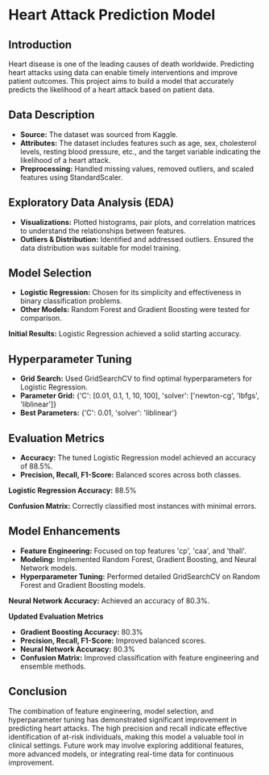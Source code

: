 # Heart Attack Prediction Model

## Introduction

Heart disease is one of the leading causes of death worldwide. Predicting heart attacks using data can enable timely interventions and improve patient outcomes. This project aims to build a model that accurately predicts the likelihood of a heart attack based on patient data.

## Data Description

* **Source:** The dataset was sourced from Kaggle.
* **Attributes:** The dataset includes features such as age, sex, cholesterol levels, resting blood pressure, etc., and the target variable indicating the likelihood of a heart attack.
* **Preprocessing:** Handled missing values, removed outliers, and scaled features using StandardScaler.

## Exploratory Data Analysis (EDA)

* **Visualizations:** Plotted histograms, pair plots, and correlation matrices to understand the relationships between features.
* **Outliers & Distribution:** Identified and addressed outliers. Ensured the data distribution was suitable for model training.

## Model Selection

* **Logistic Regression:** Chosen for its simplicity and effectiveness in binary classification problems.
* **Other Models:** Random Forest and Gradient Boosting were tested for comparison.

**Initial Results:** Logistic Regression achieved a solid starting accuracy.

## Hyperparameter Tuning

* **Grid Search:** Used GridSearchCV to find optimal hyperparameters for Logistic Regression.
* **Parameter Grid:** {'C': [0.01, 0.1, 1, 10, 100], 'solver': ['newton-cg', 'lbfgs', 'liblinear']}
* **Best Parameters:** {'C': 0.01, 'solver': 'liblinear'}

## Evaluation Metrics

* **Accuracy:** The tuned Logistic Regression model achieved an accuracy of 88.5%.
* **Precision, Recall, F1-Score:** Balanced scores across both classes.

**Logistic Regression Accuracy:** 88.5%

**Confusion Matrix:** Correctly classified most instances with minimal errors.

## Model Enhancements

* **Feature Engineering:** Focused on top features 'cp', 'caa', and 'thall'.
* **Modeling:** Implemented Random Forest, Gradient Boosting, and Neural Network models.
* **Hyperparameter Tuning:** Performed detailed GridSearchCV on Random Forest and Gradient Boosting models.

**Neural Network Accuracy:** Achieved an accuracy of 80.3%.

**Updated Evaluation Metrics**

* **Gradient Boosting Accuracy:** 80.3%
* **Precision, Recall, F1-Score:** Improved balanced scores.
* **Neural Network Accuracy:** 80.3%
* **Confusion Matrix:** Improved classification with feature engineering and ensemble methods.

## Conclusion

The combination of feature engineering, model selection, and hyperparameter tuning has demonstrated significant improvement in predicting heart attacks. The high precision and recall indicate effective identification of at-risk individuals, making this model a valuable tool in clinical settings. Future work may involve exploring additional features, more advanced models, or integrating real-time data for continuous improvement.
